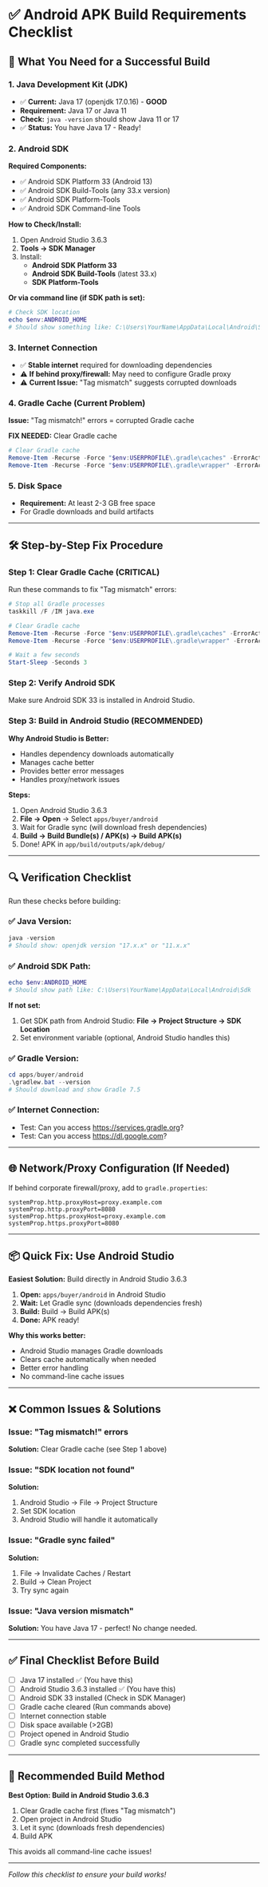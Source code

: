 # ✅ Android APK Build Requirements Checklist

## 🔧 What You Need for a Successful Build

### **1. Java Development Kit (JDK)**
- ✅ **Current:** Java 17 (openjdk 17.0.16) - **GOOD**
- **Requirement:** Java 17 or Java 11
- **Check:** `java -version` should show Java 11 or 17
- ✅ **Status:** You have Java 17 - Ready!

### **2. Android SDK**
**Required Components:**
- ✅ Android SDK Platform 33 (Android 13)
- ✅ Android SDK Build-Tools (any 33.x version)
- ✅ Android SDK Platform-Tools
- ✅ Android SDK Command-line Tools

**How to Check/Install:**
1. Open Android Studio 3.6.3
2. **Tools → SDK Manager**
3. Install:
   - **Android SDK Platform 33**
   - **Android SDK Build-Tools** (latest 33.x)
   - **SDK Platform-Tools**

**Or via command line (if SDK path is set):**
```powershell
# Check SDK location
echo $env:ANDROID_HOME
# Should show something like: C:\Users\YourName\AppData\Local\Android\Sdk
```

### **3. Internet Connection**
- ✅ **Stable internet** required for downloading dependencies
- ⚠️ **If behind proxy/firewall:** May need to configure Gradle proxy
- ⚠️ **Current Issue:** "Tag mismatch" suggests corrupted downloads

### **4. Gradle Cache (Current Problem)**
**Issue:** "Tag mismatch!" errors = corrupted Gradle cache

**FIX NEEDED:** Clear Gradle cache
```powershell
# Clear Gradle cache
Remove-Item -Recurse -Force "$env:USERPROFILE\.gradle\caches" -ErrorAction SilentlyContinue
Remove-Item -Recurse -Force "$env:USERPROFILE\.gradle\wrapper" -ErrorAction SilentlyContinue
```

### **5. Disk Space**
- **Requirement:** At least 2-3 GB free space
- For Gradle downloads and build artifacts

---

## 🛠️ Step-by-Step Fix Procedure

### **Step 1: Clear Gradle Cache (CRITICAL)**
Run these commands to fix "Tag mismatch" errors:

```powershell
# Stop all Gradle processes
taskkill /F /IM java.exe

# Clear Gradle cache
Remove-Item -Recurse -Force "$env:USERPROFILE\.gradle\caches" -ErrorAction SilentlyContinue
Remove-Item -Recurse -Force "$env:USERPROFILE\.gradle\wrapper" -ErrorAction SilentlyContinue

# Wait a few seconds
Start-Sleep -Seconds 3
```

### **Step 2: Verify Android SDK**
Make sure Android SDK 33 is installed in Android Studio.

### **Step 3: Build in Android Studio (RECOMMENDED)**

**Why Android Studio is Better:**
- Handles dependency downloads automatically
- Manages cache better
- Provides better error messages
- Handles proxy/network issues

**Steps:**
1. Open Android Studio 3.6.3
2. **File → Open** → Select `apps/buyer/android`
3. Wait for Gradle sync (will download fresh dependencies)
4. **Build → Build Bundle(s) / APK(s) → Build APK(s)**
5. Done! APK in `app/build/outputs/apk/debug/`

---

## 🔍 Verification Checklist

Run these checks before building:

### **✅ Java Version:**
```powershell
java -version
# Should show: openjdk version "17.x.x" or "11.x.x"
```

### **✅ Android SDK Path:**
```powershell
echo $env:ANDROID_HOME
# Should show path like: C:\Users\YourName\AppData\Local\Android\Sdk
```

**If not set:**
1. Get SDK path from Android Studio: **File → Project Structure → SDK Location**
2. Set environment variable (optional, Android Studio handles this)

### **✅ Gradle Version:**
```powershell
cd apps/buyer/android
.\gradlew.bat --version
# Should download and show Gradle 7.5
```

### **✅ Internet Connection:**
- Test: Can you access https://services.gradle.org?
- Test: Can you access https://dl.google.com?

---

## 🌐 Network/Proxy Configuration (If Needed)

If behind corporate firewall/proxy, add to `gradle.properties`:

```properties
systemProp.http.proxyHost=proxy.example.com
systemProp.http.proxyPort=8080
systemProp.https.proxyHost=proxy.example.com
systemProp.https.proxyPort=8080
```

---

## 📦 Quick Fix: Use Android Studio

**Easiest Solution:** Build directly in Android Studio 3.6.3

1. **Open:** `apps/buyer/android` in Android Studio
2. **Wait:** Let Gradle sync (downloads dependencies fresh)
3. **Build:** Build → Build APK(s)
4. **Done:** APK ready!

**Why this works better:**
- Android Studio manages Gradle downloads
- Clears cache automatically when needed
- Better error handling
- No command-line cache issues

---

## ❌ Common Issues & Solutions

### **Issue: "Tag mismatch!" errors**
**Solution:** Clear Gradle cache (see Step 1 above)

### **Issue: "SDK location not found"**
**Solution:**
1. Android Studio → File → Project Structure
2. Set SDK location
3. Android Studio will handle it automatically

### **Issue: "Gradle sync failed"**
**Solution:**
1. File → Invalidate Caches / Restart
2. Build → Clean Project
3. Try sync again

### **Issue: "Java version mismatch"**
**Solution:** You have Java 17 - perfect! No change needed.

---

## ✅ Final Checklist Before Build

- [ ] Java 17 installed ✅ (You have this)
- [ ] Android Studio 3.6.3 installed ✅ (You have this)
- [ ] Android SDK 33 installed (Check in SDK Manager)
- [ ] Gradle cache cleared (Run commands above)
- [ ] Internet connection stable
- [ ] Disk space available (>2GB)
- [ ] Project opened in Android Studio
- [ ] Gradle sync completed successfully

---

## 🚀 Recommended Build Method

**Best Option: Build in Android Studio 3.6.3**

1. Clear Gradle cache first (fixes "Tag mismatch")
2. Open project in Android Studio
3. Let it sync (downloads fresh dependencies)
4. Build APK

This avoids all command-line cache issues!

---

*Follow this checklist to ensure your build works!*

